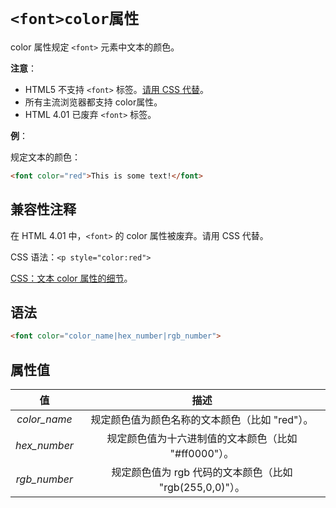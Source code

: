 # `<font>color属性`

color 属性规定 `<font>` 元素中文本的颜色。

**注意**：

- HTML5 不支持 `<font>` 标签。[请用 CSS 代替](../../../CSS)。
- 所有主流浏览器都支持 color属性。
- HTML 4.01 已废弃 `<font>` 标签。

**例**：

规定文本的颜色：

```html
<font color="red">This is some text!</font>
```

## 兼容性注释

在 HTML 4.01 中，`<font>` 的 color 属性被废弃。请用 CSS 代替。

CSS 语法：`<p style="color:red">`

[CSS：文本 color 属性的细节](../../../CSS/Property/Text/color.md)。

## 语法

```html
<font color="color_name|hex_number|rgb_number">
```

## 属性值

|      值      |                           描述                           |
| :----------: | :------------------------------------------------------: |
| *color_name* |      规定颜色值为颜色名称的文本颜色（比如 "red"）。      |
| *hex_number* |   规定颜色值为十六进制值的文本颜色（比如 "#ff0000"）。   |
| *rgb_number* | 规定颜色值为 rgb 代码的文本颜色（比如 "rgb(255,0,0)"）。 |
